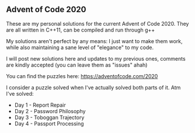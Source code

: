 ## Advent of Code 2020

These are my personal solutions for the current Advent of Code 2020. They are all written in C++11, can be compiled and run through g++

My solutions aren't perfect by any means: I just want to make them work, while also maintaining a sane level of "elegance" to my code.

I will post new solutions here and updates to my previous ones, comments are kindly accepted (you can leave them as "issues" ahah)	

You can find the puzzles here: https://adventofcode.com/2020

I consider a puzzle solved when I've actually solved both parts of it. Atm I've solved:

- Day 1 - Report Repair
- Day 2 - Password Philosophy
- Day 3 - Toboggan Trajectory
- Day 4 - Passport Processing